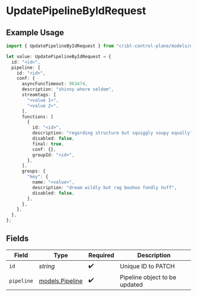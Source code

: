 # UpdatePipelineByIdRequest

## Example Usage

```typescript
import { UpdatePipelineByIdRequest } from "cribl-control-plane/models/operations";

let value: UpdatePipelineByIdRequest = {
  id: "<id>",
  pipeline: {
    id: "<id>",
    conf: {
      asyncFuncTimeout: 963474,
      description: "shinny where seldom",
      streamtags: [
        "<value 1>",
        "<value 2>",
      ],
      functions: [
        {
          id: "<id>",
          description: "regarding structure but squiggly soupy equally",
          disabled: false,
          final: true,
          conf: {},
          groupId: "<id>",
        },
      ],
      groups: {
        "key": {
          name: "<value>",
          description: "dream wildly but rag boohoo fondly huff",
          disabled: false,
        },
      },
    },
  },
};
```

## Fields

| Field                                       | Type                                        | Required                                    | Description                                 |
| ------------------------------------------- | ------------------------------------------- | ------------------------------------------- | ------------------------------------------- |
| `id`                                        | *string*                                    | :heavy_check_mark:                          | Unique ID to PATCH                          |
| `pipeline`                                  | [models.Pipeline](../../models/pipeline.md) | :heavy_check_mark:                          | Pipeline object to be updated               |